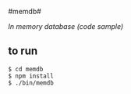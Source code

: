 #memdb#

*In memory database (code sample)*

## to run ##
``$ cd memdb``  
``$ npm install``  
``$ ./bin/memdb``  
